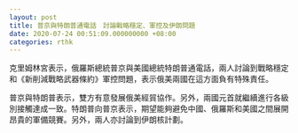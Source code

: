 ```yaml
---
layout: post
title: 普京與特朗普通電話　討論戰略穩定、軍控及伊朗問題
date: 2020-07-24 00:51:09.000000000 +08:00
categories: rthk
---
```


克里姆林宮表示，俄羅斯總統普京與美國總統特朗普通電話，兩人討論到戰略穩定和《新削減戰略武器條約》軍控問題，表示俄美兩國在這方面負有特殊責任。

普京與特朗普表示，雙方有意發展俄美經貿協作。另外，兩國元首就繼續進行各級別接觸達成一致。特朗普向普京表示，期望能夠避免中國、俄羅斯和美國之間展開昂貴的軍備競賽。另外，兩人亦討論到伊朗核計劃。
